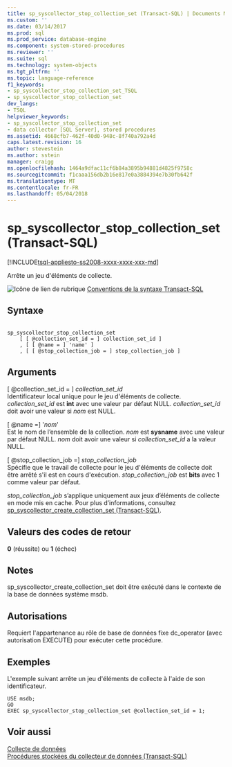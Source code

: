 ```yaml
---
title: sp_syscollector_stop_collection_set (Transact-SQL) | Documents Microsoft
ms.custom: ''
ms.date: 03/14/2017
ms.prod: sql
ms.prod_service: database-engine
ms.component: system-stored-procedures
ms.reviewer: ''
ms.suite: sql
ms.technology: system-objects
ms.tgt_pltfrm: ''
ms.topic: language-reference
f1_keywords:
- sp_syscollector_stop_collection_set_TSQL
- sp_syscollector_stop_collection_set
dev_langs:
- TSQL
helpviewer_keywords:
- sp_syscollector_stop_collection_set
- data collector [SQL Server], stored procedures
ms.assetid: 4668cfb7-462f-40d0-948c-8f740a792a4d
caps.latest.revision: 16
author: stevestein
ms.author: sstein
manager: craigg
ms.openlocfilehash: 1464a9dfac11cf6b84a3895b94881d4825f9758c
ms.sourcegitcommit: f1caaa156db2b16e817e0a3884394e7b30fb642f
ms.translationtype: MT
ms.contentlocale: fr-FR
ms.lasthandoff: 05/04/2018
---
```

# <a name="spsyscollectorstopcollectionset-transact-sql"></a>sp_syscollector_stop_collection_set (Transact-SQL)
[!INCLUDE[tsql-appliesto-ss2008-xxxx-xxxx-xxx-md](../../includes/tsql-appliesto-ss2008-xxxx-xxxx-xxx-md.md)]

  Arrête un jeu d'éléments de collecte.  
  
 ![Icône de lien de rubrique](../../database-engine/configure-windows/media/topic-link.gif "Icône lien de rubrique") [Conventions de la syntaxe Transact-SQL](../../t-sql/language-elements/transact-sql-syntax-conventions-transact-sql.md)  
  
## <a name="syntax"></a>Syntaxe  
  
```  
  
sp_syscollector_stop_collection_set   
    [ [ @collection_set_id = ] collection_set_id ]  
    , [ [ @name = ] 'name' ]  
    , [ [ @stop_collection_job = ] stop_collection_job ]  
```  
  
## <a name="arguments"></a>Arguments  
 [ @collection_set_id = ] *collection_set_id*  
 Identificateur local unique pour le jeu d'éléments de collecte. *collection_set_id* est **int** avec une valeur par défaut NULL. *collection_set_id* doit avoir une valeur si *nom* est NULL.  
  
 [ @name =] '*nom*'  
 Est le nom de l’ensemble de la collection. *nom* est **sysname** avec une valeur par défaut NULL. *nom* doit avoir une valeur si *collection_set_id* a la valeur NULL.  
  
 [ @stop_collection_job =] *stop_collection_job*  
 Spécifie que le travail de collecte pour le jeu d'éléments de collecte doit être arrêté s'il est en cours d'exécution. *stop_collection_job* est **bits** avec 1 comme valeur par défaut.  
  
 *stop_collection_job* s’applique uniquement aux jeux d’éléments de collecte en mode mis en cache. Pour plus d’informations, consultez [sp_syscollector_create_collection_set &#40;Transact-SQL&#41;](../../relational-databases/system-stored-procedures/sp-syscollector-create-collection-set-transact-sql.md).  
  
## <a name="return-code-values"></a>Valeurs des codes de retour  
 **0** (réussite) ou **1** (échec)  
  
## <a name="remarks"></a>Notes  
 sp_syscollector_create_collection_set doit être exécuté dans le contexte de la base de données système msdb.  
  
## <a name="permissions"></a>Autorisations  
 Requiert l'appartenance au rôle de base de données fixe dc_operator (avec autorisation EXECUTE) pour exécuter cette procédure.  
  
## <a name="examples"></a>Exemples  
 L'exemple suivant arrête un jeu d'éléments de collecte à l'aide de son identificateur.  
  
```  
USE msdb;  
GO  
EXEC sp_syscollector_stop_collection_set @collection_set_id = 1;  
```  
  
## <a name="see-also"></a>Voir aussi  
 [Collecte de données](../../relational-databases/data-collection/data-collection.md)   
 [Procédures stockées du collecteur de données &#40;Transact-SQL&#41;](../../relational-databases/system-stored-procedures/data-collector-stored-procedures-transact-sql.md)  
  
  
